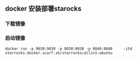 ## docker 安装部署starocks
### 下载镜像
### 启动镜像
```
docker run -p 9030:9030 -p 8030:8030 -p 8040:8040     -itd starrocks.docker.scarf.sh/starrocks/allin1-ubuntu
```
